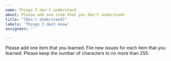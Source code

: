 ```yaml
---
name: Things I don't understand
about: Please add one item that you don't understand
title: "[Don't Understand]"
labels: 'Things I dont know'
assignees: ''

---
```


Please add one item that you learned.  File new issues for each item that you learned.  Please keep the number of characters to no more than 255.
